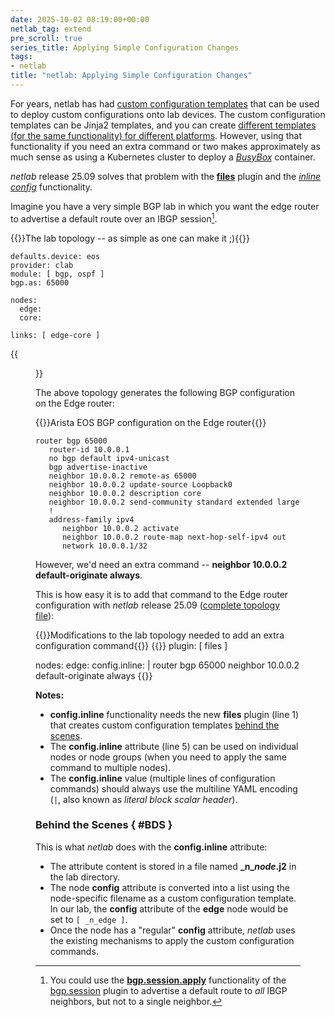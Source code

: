 ```yaml
---
date: 2025-10-02 08:19:00+00:00
netlab_tag: extend
pre_scroll: true
series_title: Applying Simple Configuration Changes
tags:
- netlab
title: "netlab: Applying Simple Configuration Changes"
---
```

For years, netlab has had [custom configuration templates](https://netlab.tools/custom-config-templates/) that can be used to deploy custom configurations onto lab devices. The custom configuration templates can be Jinja2 templates, and you can create [different templates (for the same functionality) for different platforms](/2022/04/multi-platform-custom-netsim-config/). However, using that functionality if you need an extra command or two makes approximately as much sense as using a Kubernetes cluster to deploy a *[BusyBox](https://en.wikipedia.org/wiki/BusyBox)* container.

_netlab_ release 25.09 solves that problem with the **[files](https://netlab.tools/plugins/files/)** plugin and the *[inline config](https://netlab.tools/plugins/files/#inline-node-group-configuration-templates)* functionality.
<!--more-->
Imagine you have a very simple BGP lab in which you want the edge router to advertise a default route over an IBGP session[^DRI].

[^DRI]: You could use the **[bgp.session.apply](https://netlab.tools/plugins/bgp.session/#applying-bgp-session-attributes-to-ibgp-sessions)** functionality of the [bgp.session](https://netlab.tools/plugins/bgp.session/) plugin to advertise a default route to *all* IBGP neighbors, but not to a single neighbor.

{{<cc>}}The lab topology -- as simple as one can make it ;){{</cc>}}
```
defaults.device: eos
provider: clab
module: [ bgp, ospf ]
bgp.as: 65000

nodes:
  edge:
  core:

links: [ edge-core ]
```

{{<figure src="/2025/10/config-inline-bgp.png" caption="BGP sessions in the above lab topology">}}

The above topology generates the following BGP configuration on the Edge router:

{{<cc>}}Arista EOS BGP configuration on the Edge router{{</cc>}}
```
router bgp 65000
   router-id 10.0.0.1
   no bgp default ipv4-unicast
   bgp advertise-inactive
   neighbor 10.0.0.2 remote-as 65000
   neighbor 10.0.0.2 update-source Loopback0
   neighbor 10.0.0.2 description core
   neighbor 10.0.0.2 send-community standard extended large
   !
   address-family ipv4
      neighbor 10.0.0.2 activate
      neighbor 10.0.0.2 route-map next-hop-self-ipv4 out
      network 10.0.0.1/32
```

However, we'd need an extra command -- **neighbor 10.0.0.2 default-originate always**.

This is how easy it is to add that command to the Edge router configuration with *netlab* release 25.09 ([complete topology file](https://github.com/ipspace/netlab-examples/blob/master/config/simple/topology.yml)):

{{<cc>}}Modifications to the lab topology needed to add an extra configuration command{{</cc>}}
{{<printout>}}
plugin: [ files ]

nodes:
  edge:
    config.inline: |
      router bgp 65000
        neighbor 10.0.0.2 default-originate always
{{</printout>}}

**Notes:**

* **config.inline** functionality needs the new **files** plugin  (line 1) that creates custom configuration templates [behind the scenes](#BDS).
* The **config.inline** attribute (line 5) can be used on individual nodes or node groups (when you need to apply the same command to multiple nodes).
* The **config.inline** value (multiple lines of configuration commands) should always use the multiline YAML encoding (`|`, also known as _literal ‌block scalar header_).

### Behind the Scenes { #BDS }

This is what _netlab_ does with the **config.inline** attribute:

* The attribute content is stored in a file named **\_n\_*node*.j2** in the lab directory.
* The node **config** attribute is converted into a list using the node-specific filename as a custom configuration template. In our lab, the **config** attribute of the **edge** node would be set to `[ _n_edge ]`.
* Once the node has a "regular" **config** attribute, _netlab_ uses the existing mechanisms to apply the custom configuration commands.
